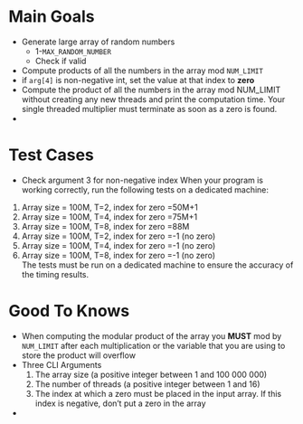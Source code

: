 # Main Goals
- Generate large array of random numbers
	- 1-`MAX_RANDOM_NUMBER`
	- Check if valid
- Compute products of all the numbers in the array mod `NUM_LIMIT`
- if `arg[4]` is non-negative int, set the value at that index to **zero**
- Compute the product of all the numbers in the array mod NUM_LIMIT without creating any new threads and print the computation time. Your single threaded multiplier must terminate as soon as a zero is found.
- 
# Test Cases
- Check argument 3 for non-negative index
When your program is working correctly, run the following tests on a dedicated machine:  
1. Array size = 100M, T=2, index for zero =50M+1  
2. Array size = 100M, T=4, index for zero =75M+1  
3. Array size = 100M, T=8, index for zero =88M  
4. Array size = 100M, T=2, index for zero =-1 (no zero)  
5. Array size = 100M, T=4, index for zero =-1 (no zero)  
6. Array size = 100M, T=8, index for zero =-1 (no zero)  
The tests must be run on a dedicated machine to ensure the accuracy of the timing results.
# Good To Knows
- When computing the modular product of the array you **MUST** mod by `NUM_LIMIT` after each multiplication or the variable that you are using to store the product will overflow
- Three CLI Arguments
	1) The array size (a positive integer between 1 and 100 000 000)  
	2. The number of threads (a positive integer between 1 and 16)  
	3. The index at which a zero must be placed in the input array. If this index is negative, don’t put a zero in the array
- 